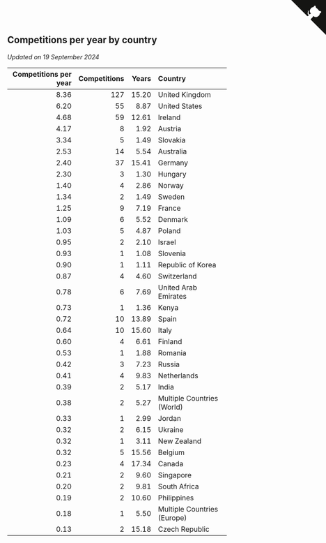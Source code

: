 ## Competitions per year by country

*Updated on 19 September 2024*

| Competitions per year | Competitions | Years | Country |
| ---: | ---: | ---: | :--- |
| 8.36 | 127 | 15.20 | United Kingdom |
| 6.20 | 55 | 8.87 | United States |
| 4.68 | 59 | 12.61 | Ireland |
| 4.17 | 8 | 1.92 | Austria |
| 3.34 | 5 | 1.49 | Slovakia |
| 2.53 | 14 | 5.54 | Australia |
| 2.40 | 37 | 15.41 | Germany |
| 2.30 | 3 | 1.30 | Hungary |
| 1.40 | 4 | 2.86 | Norway |
| 1.34 | 2 | 1.49 | Sweden |
| 1.25 | 9 | 7.19 | France |
| 1.09 | 6 | 5.52 | Denmark |
| 1.03 | 5 | 4.87 | Poland |
| 0.95 | 2 | 2.10 | Israel |
| 0.93 | 1 | 1.08 | Slovenia |
| 0.90 | 1 | 1.11 | Republic of Korea |
| 0.87 | 4 | 4.60 | Switzerland |
| 0.78 | 6 | 7.69 | United Arab Emirates |
| 0.73 | 1 | 1.36 | Kenya |
| 0.72 | 10 | 13.89 | Spain |
| 0.64 | 10 | 15.60 | Italy |
| 0.60 | 4 | 6.61 | Finland |
| 0.53 | 1 | 1.88 | Romania |
| 0.42 | 3 | 7.23 | Russia |
| 0.41 | 4 | 9.83 | Netherlands |
| 0.39 | 2 | 5.17 | India |
| 0.38 | 2 | 5.27 | Multiple Countries (World) |
| 0.33 | 1 | 2.99 | Jordan |
| 0.32 | 2 | 6.15 | Ukraine |
| 0.32 | 1 | 3.11 | New Zealand |
| 0.32 | 5 | 15.56 | Belgium |
| 0.23 | 4 | 17.34 | Canada |
| 0.21 | 2 | 9.60 | Singapore |
| 0.20 | 2 | 9.81 | South Africa |
| 0.19 | 2 | 10.60 | Philippines |
| 0.18 | 1 | 5.50 | Multiple Countries (Europe) |
| 0.13 | 2 | 15.18 | Czech Republic |


<a href="https://github.com/simonkellly/wca_statistics_ireland" class="github-corner" aria-label="View source on Github"><svg width="80" height="80" viewBox="0 0 250 250" style="fill:#151513; color:#fff; position: absolute; top: 0; border: 0; right: 0;" aria-hidden="true"><path d="M0,0 L115,115 L130,115 L142,142 L250,250 L250,0 Z"></path><path d="M128.3,109.0 C113.8,99.7 119.0,89.6 119.0,89.6 C122.0,82.7 120.5,78.6 120.5,78.6 C119.2,72.0 123.4,76.3 123.4,76.3 C127.3,80.9 125.5,87.3 125.5,87.3 C122.9,97.6 130.6,101.9 134.4,103.2" fill="currentColor" style="transform-origin: 130px 106px;" class="octo-arm"></path><path d="M115.0,115.0 C114.9,115.1 118.7,116.5 119.8,115.4 L133.7,101.6 C136.9,99.2 139.9,98.4 142.2,98.6 C133.8,88.0 127.5,74.4 143.8,58.0 C148.5,53.4 154.0,51.2 159.7,51.0 C160.3,49.4 163.2,43.6 171.4,40.1 C171.4,40.1 176.1,42.5 178.8,56.2 C183.1,58.6 187.2,61.8 190.9,65.4 C194.5,69.0 197.7,73.2 200.1,77.6 C213.8,80.2 216.3,84.9 216.3,84.9 C212.7,93.1 206.9,96.0 205.4,96.6 C205.1,102.4 203.0,107.8 198.3,112.5 C181.9,128.9 168.3,122.5 157.7,114.1 C157.9,116.9 156.7,120.9 152.7,124.9 L141.0,136.5 C139.8,137.7 141.6,141.9 141.8,141.8 Z" fill="currentColor" class="octo-body"></path></svg></a><style>.github-corner:hover .octo-arm{animation:octocat-wave 560ms ease-in-out}@keyframes octocat-wave{0%,100%{transform:rotate(0)}20%,60%{transform:rotate(-25deg)}40%,80%{transform:rotate(10deg)}}@media (max-width:500px){.github-corner:hover .octo-arm{animation:none}.github-corner .octo-arm{animation:octocat-wave 560ms ease-in-out}}</style>
